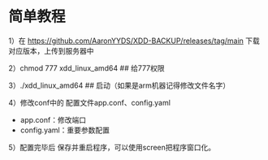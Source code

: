 # 简单教程

1）在 https://github.com/AaronYYDS/XDD-BACKUP/releases/tag/main 下载对应版本，上传到服务器中 

2）chmod 777 xdd_linux_amd64 ## 给777权限

3）./xdd_linux_amd64 ## 启动（如果是arm机器记得修改文件名字）

4）修改conf中的 配置文件app.conf、config.yaml
- app.conf：修改端口 
- config.yaml：重要参数配置

5）配置完毕后 保存并重启程序，可以使用screen把程序窗口化。
